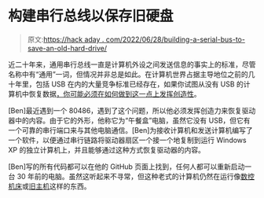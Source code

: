 # 构建串行总线以保存旧硬盘

> 原文:[https://hack aday . com/2022/06/28/building-a-serial-bus-to-save-an-old-hard-drive/](https://hackaday.com/2022/06/28/building-a-serial-bus-to-save-an-old-hard-drive/)

近二十年来，通用串行总线一直是计算机外设之间发送信息的事实上的标准，尽管名称中有“通用”一词，但情况并非总是如此。在计算机世界占据主导地位之前的几十年里，包括 USB 在内的大量竞争标准已经存在，如果你试图从没有 USB 的计算机中恢复数据[，你可能必须在如何做到这一点上发挥创造性](https://www.fysnet.net/blog/2018/08/index.html#20aug2018)。

[Ben]最近遇到一个 80486，遇到了这个问题，所以他必须发挥创造力来恢复驱动器中的内容。由于它的外形，他称它为“午餐盒”电脑，虽然它没有 USB，但它有一个可靠的串行端口来与其他电脑通信。[Ben]为接收计算机和发送计算机编写了一个软件，以便通过串行链路将驱动器扇区一个接一个地复制到运行 Windows XP 的独立计算机上，并且能够通过这种方式恢复驱动器的内容。

[Ben]写的所有代码都可以在他的 GitHub 页面上找到，任何人都可以重新启动一台 30 年前的电脑。虽然这听起来不寻常，但这种老式的计算机仍然在运行像[数控机床](https://hackaday.com/2018/12/04/replace-legacy-cnc-pcs-with-a-gerbil/)或[旧主机](https://hackaday.com/2022/06/19/your-own-ibm-mainframe-or-vax-or-cray-the-easy-way/)这样的东西。
